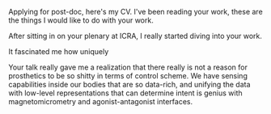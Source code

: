 Applying for post-doc, here's my CV. I've been reading your work, these are the things I would like to do with your work.

After sitting in on your plenary at ICRA, I really started diving into your work. 

It fascinated me how uniquely 

Your talk really gave me a realization that there really is not a reason for prosthetics to be so shitty in terms of control scheme. We have sensing capabilities inside our bodies that are so data-rich, and unifying the data with low-level representations that can determine intent is genius with magnetomicrometry and agonist-antagonist interfaces. 

